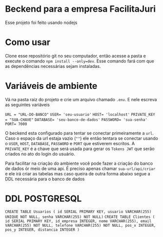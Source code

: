 # Beckend para a empresa FacilitaJuri

Esse projeto foi feito usando nodejs

# Como usar

Clone esse repositório git no seu computador, então acesse a pasta e execute o comando `npm install --only=dev`.
Esse comando fará com que as dependências necessárias sejam instaladas.

# Variáveis de ambiente

Vá na pasta raiz do projeto e crie um arquivo chamado `.env`. E nele escreva as seguintes variáveis

`URL = "URL-DO-BANCO"`
`USER= 'seu-usuario'`
`HOST= 'localhost'`
`PRIVATE_KEY = "SUA-CHAVE"`
`DATABASE= 'seu-banco-de-dados'`
`PASSWORD= 'sua-senha'`
`PORT= 7000`

O beckend esta configurado para tentar se conectar primeiramente a `url`. Caso o espaço da url estaja vazio (`""`) ele então tentara se conectar 
usando o `USER`, `HOST`, `DATABASE`, `PASSWORD` e `PORT` que estiverem escritos.
A `PRIVATE_KEY` é a chave que será usada para gerar os `Tokens JWT` que serão criados no ato do login do usuário.

Para facilitar na criação do ambiente você pode fazer a criação do banco de dados ór meio de uma api. É preciso apenas chamar `sua-url/api/criar` e ele irá criar as tabelas
mas caso queira de outra forma abaixo segue a DDL necessária para o banco de dados

# DDL POSTGRESQL
`CREATE TABLE Usuarios ( id SERIAL PRIMARY KEY, usuario VARCHAR(255) UNIQUE NOT NULL, senha VARCHAR(255) NOT NULL)`
`CREATE TABLE Clientes ( id SERIAL PRIMARY KEY, id_empresa INTEGER, nome VARCHAR(255), email VARCHAR(255) NOT NULL, telefone VARCHAR(255) NOT NULL, pos_x INTEGER, pos_y INTEGER, distancia INTEGER )`


